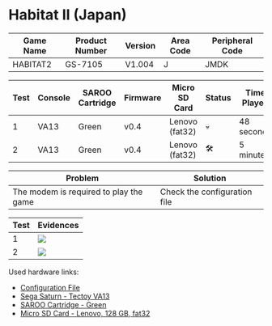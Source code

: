 # Habitat II (Japan)

| Game Name | Product Number | Version | Area Code | Peripheral Code |
| --------- | -------------- | ------- | --------- | --------------- |
| HABITAT2  | GS-7105        | V1.004  | J         | JMDK            |

| Test | Console | SAROO Cartridge | Firmware | Micro SD Card  | Status              | Time Played |
| ---- | ------- | --------------- | -------- | -------------- | ------------------- | ----------- |
| 1    | VA13    | Green           | v0.4     | Lenovo (fat32) | :skull:             | 48 seconds  |
| 2    | VA13    | Green           | v0.4     | Lenovo (fat32) | :hammer_and_wrench: | 5 minutes   |

| Problem                                | Solution                     |
| -------------------------------------- | ---------------------------- |
| The modem is required to play the game | Check the configuration file |

| Test | Evidences                                                                                        |
| ---- | ------------------------------------------------------------------------------------------------ |
| 1    | [![](https://img.youtube.com/vi/QwYY6QbIzrw/0.jpg)](https://www.youtube.com/watch?v=QwYY6QbIzrw) |
| 2    | [![](https://img.youtube.com/vi/fu5zShaNuao/0.jpg)](https://www.youtube.com/watch?v=fu5zShaNuao) |

Used hardware links:

- [Configuration File](https://github.com/williamdsw/saroo-configuration-list/blob/master/Regions/Retails/Japan/T-24903G/README.md)
- [Sega Saturn - Tectoy VA13](../../../../Info/Consoles/VA13/README.md)
- [SAROO Cartridge - Green](../../../../Info/Cartridges/RetroGameParadiseStore/1.32F/README.md)
- [Micro SD Card - Lenovo, 128 GB, fat32](../../../../Info/SdCards/Lenovo/128GB/fat32/README.md)
